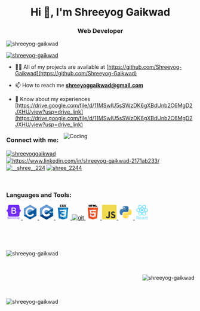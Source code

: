 <h1 align="center">Hi 👋, I'm Shreeyog Gaikwad</h1>
<h3 align="center">Web Developer</h3>

<p align="left"> <img src="https://komarev.com/ghpvc/?username=shreeyog-gaikwad&label=Profile%20views&color=0e75b6&style=flat" alt="shreeyog-gaikwad" /> </p>

<p align="left"> <a href="https://github.com/ryo-ma/github-profile-trophy"><img src="https://github-profile-trophy.vercel.app/?username=shreeyog-gaikwad" alt="shreeyog-gaikwad" /></a> </p>


- 👨‍💻 All of my projects are available at [https://github.com/Shreeyog-Gaikwad](https://github.com/Shreeyog-Gaikwad)

- 📫 How to reach me **shreeyoggaikwad@gmail.com**

- 📄 Know about my experiences [https://drive.google.com/file/d/11MSwIU5sSWzDK6gXBdUnb2C6MgD2JXHU/view?usp=drive_link](https://drive.google.com/file/d/11MSwIU5sSWzDK6gXBdUnb2C6MgD2JXHU/view?usp=drive_link)

<img align="right" alt="Coding" width="350" src="https://user-images.githubusercontent.com/74038190/229223263-cf2e4b07-2615-4f87-9c38-e37600f8381a.gif">
<h3 align="left">Connect with me:</h3>
<p align="left">
<a href="https://twitter.com/shreeyoggaikwad" target="blank"><img align="center" src="https://raw.githubusercontent.com/rahuldkjain/github-profile-readme-generator/master/src/images/icons/Social/twitter.svg" alt="shreeyoggaikwad" height="30" width="40" /></a>
<a href="https://www.linkedin.com/in/shreeyog-gaikwad-2171ab233/" target="blank"><img align="center" src="https://raw.githubusercontent.com/rahuldkjain/github-profile-readme-generator/master/src/images/icons/Social/linked-in-alt.svg" alt="https://www.linkedin.com/in/shreeyog-gaikwad-2171ab233/" height="30" width="40" /></a>
<a href="https://instagram.com/__shree__224" target="blank"><img align="center" src="https://raw.githubusercontent.com/rahuldkjain/github-profile-readme-generator/master/src/images/icons/Social/instagram.svg" alt="__shree__224" height="30" width="40" /></a>
<a href="https://www.leetcode.com/shree_2244" target="blank"><img align="center" src="https://raw.githubusercontent.com/rahuldkjain/github-profile-readme-generator/master/src/images/icons/Social/leet-code.svg" alt="shree_2244" height="30" width="40" /></a>
</p>
<br>

<h3 align="left">Languages and Tools:</h3>
<p align="left"> <a href="https://getbootstrap.com" target="_blank" rel="noreferrer"> <img src="https://raw.githubusercontent.com/devicons/devicon/master/icons/bootstrap/bootstrap-plain-wordmark.svg" alt="bootstrap" width="40" height="40"/> </a> <a href="https://www.cprogramming.com/" target="_blank" rel="noreferrer"> <img src="https://raw.githubusercontent.com/devicons/devicon/master/icons/c/c-original.svg" alt="c" width="40" height="40"/> </a> <a href="https://www.w3schools.com/cpp/" target="_blank" rel="noreferrer"> <img src="https://raw.githubusercontent.com/devicons/devicon/master/icons/cplusplus/cplusplus-original.svg" alt="cplusplus" width="40" height="40"/> </a> <a href="https://www.w3schools.com/css/" target="_blank" rel="noreferrer"> <img src="https://raw.githubusercontent.com/devicons/devicon/master/icons/css3/css3-original-wordmark.svg" alt="css3" width="40" height="40"/> </a> <a href="https://git-scm.com/" target="_blank" rel="noreferrer"> <img src="https://www.vectorlogo.zone/logos/git-scm/git-scm-icon.svg" alt="git" width="40" height="40"/> </a> <a href="https://www.w3.org/html/" target="_blank" rel="noreferrer"> <img src="https://raw.githubusercontent.com/devicons/devicon/master/icons/html5/html5-original-wordmark.svg" alt="html5" width="40" height="40"/> </a> <a href="https://developer.mozilla.org/en-US/docs/Web/JavaScript" target="_blank" rel="noreferrer"> <img src="https://raw.githubusercontent.com/devicons/devicon/master/icons/javascript/javascript-original.svg" alt="javascript" width="40" height="40"/> </a> <a href="https://www.python.org" target="_blank" rel="noreferrer"> <img src="https://raw.githubusercontent.com/devicons/devicon/master/icons/python/python-original.svg" alt="python" width="40" height="40"/> </a> <a href="https://reactjs.org/" target="_blank" rel="noreferrer"> <img src="https://raw.githubusercontent.com/devicons/devicon/master/icons/react/react-original-wordmark.svg" alt="react" width="40" height="40"/> </a> </p>
<br>
<br>
<br>
<p><img  align="left" src="https://github-readme-stats.vercel.app/api/top-langs?username=shreeyog-gaikwad&show_icons=true&locale=en&layout=compact" alt="shreeyog-gaikwad" /></p>
<br>
<br>
<br>

<p>&nbsp;<img  align="right" src="https://github-readme-stats.vercel.app/api?username=shreeyog-gaikwad&show_icons=true&locale=en" alt="shreeyog-gaikwad" /></p>
<br>
<p><img align="center" src="https://github-readme-streak-stats.herokuapp.com/?user=shreeyog-gaikwad&" alt="shreeyog-gaikwad" /></p>
